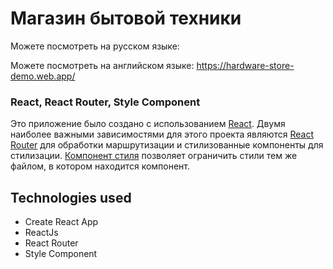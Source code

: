 # Магазин бытовой техники
Можете посмотреть на русском языке:

Можете посмотреть на английском языке:
https://hardware-store-demo.web.app/

### React, React Router, Style Component
Это приложение было создано с использованием [React](https://react.dev/). Двумя наиболее важными зависимостями для этого проекта являются [React Router](https://reactrouter.com/) для обработки маршрутизации и стилизованные компоненты для стилизации. [Компонент стиля](https://styled-comComponents.com/) позволяет ограничить стили тем же файлом, в котором находится компонент.

## Technologies used
- Create React App
- ReactJs
- React Router
- Style Component
